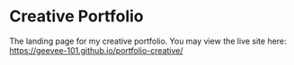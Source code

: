 # Creative Portfolio
The landing page for my creative portfolio. You may view the live site here: https://geevee-101.github.io/portfolio-creative/
